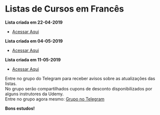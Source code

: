 # Listas de Cursos em Francês

**Lista criada em 22-04-2019**
  - [Acessar Aqui](https://github.com/ProgramacaoPratica/CursosUdemy/blob/master/Cursos%20em%20Franc%C3%AAs/1%20-%20Lista%20-%2022-04-2019.md)
  
**Lista criada em 04-05-2019**
  - [Acessar Aqui](https://github.com/ProgramacaoPratica/CursosUdemy/blob/master/Cursos%20em%20Franc%C3%AAs/2%20-%20Lista%20-%2004-05-2019.md)
  
**Lista criada em 11-05-2019**
  - [Acessar Aqui](https://github.com/ProgramacaoPratica/CursosUdemy/blob/master/Cursos%20em%20Franc%C3%AAs/3%20-%20Lista%20-%2011-05-2019.md)

Entre no grupo do Telegram para receber avisos sobre as atualizações das listas.  
No grupo serão compartilhados cupons de desconto disponibilizados por alguns instrutores da Udemy.  
Entre no grupo agora mesmo: [Grupo no Telegram](http://bit.ly/2UvKbVX)

**Bons estudos!**
